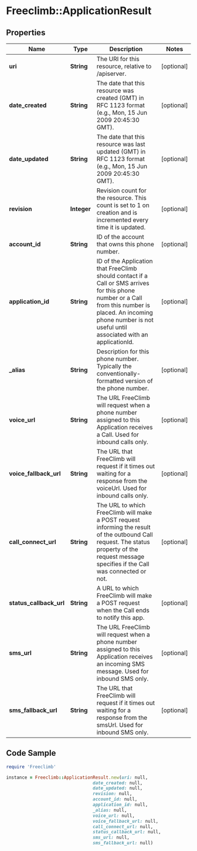 # Freeclimb::ApplicationResult

## Properties

Name | Type | Description | Notes
------------ | ------------- | ------------- | -------------
**uri** | **String** | The URI for this resource, relative to /apiserver. | [optional] 
**date_created** | **String** | The date that this resource was created (GMT) in RFC 1123 format (e.g., Mon, 15 Jun 2009 20:45:30 GMT). | [optional] 
**date_updated** | **String** | The date that this resource was last updated (GMT) in RFC 1123 format (e.g., Mon, 15 Jun 2009 20:45:30 GMT). | [optional] 
**revision** | **Integer** | Revision count for the resource. This count is set to 1 on creation and is incremented every time it is updated. | [optional] 
**account_id** | **String** | ID of the account that owns this phone number. | [optional] 
**application_id** | **String** | ID of the Application that FreeClimb should contact if a Call or SMS arrives for this phone number or a Call from this number is placed. An incoming phone number is not useful until associated with an applicationId. | [optional] 
**_alias** | **String** | Description for this phone number. Typically the conventionally-formatted version of the phone number. | [optional] 
**voice_url** | **String** | The URL FreeClimb will request when a phone number assigned to this Application receives a Call. Used for inbound calls only. | [optional] 
**voice_fallback_url** | **String** | The URL that FreeClimb will request if it times out waiting for a response from the voiceUrl. Used for inbound calls only. | [optional] 
**call_connect_url** | **String** | The URL to which FreeClimb will make a POST request informing the result of the outbound Call request. The status property of the request message specifies if the Call was connected or not. | [optional] 
**status_callback_url** | **String** | A URL to which FreeClimb will make a POST request when the Call ends to notify this app. | [optional] 
**sms_url** | **String** | The URL FreeClimb will request when a phone number assigned to this Application receives an incoming SMS message. Used for inbound SMS only. | [optional] 
**sms_fallback_url** | **String** | The URL that FreeClimb will request if it times out waiting for a response from the smsUrl. Used for inbound SMS only. | [optional] 

## Code Sample

```ruby
require 'Freeclimb'

instance = Freeclimb::ApplicationResult.new(uri: null,
                                 date_created: null,
                                 date_updated: null,
                                 revision: null,
                                 account_id: null,
                                 application_id: null,
                                 _alias: null,
                                 voice_url: null,
                                 voice_fallback_url: null,
                                 call_connect_url: null,
                                 status_callback_url: null,
                                 sms_url: null,
                                 sms_fallback_url: null)
```


